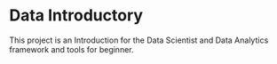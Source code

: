 # Data Introductory
This project is an Introduction for the Data Scientist and Data Analytics framework and tools for beginner.
